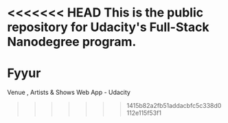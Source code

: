 <<<<<<< HEAD
This is the public repository for Udacity's Full-Stack Nanodegree program.
=======
# Fyyur
Venue , Artists &amp; Shows Web App - Udacity
>>>>>>> 1415b82a2fb51addacbfc5c338d0112e115f53f1
